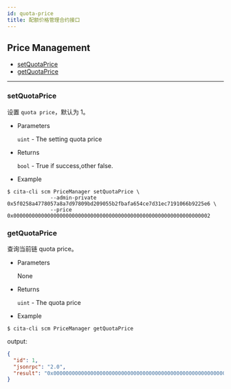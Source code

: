 ```yaml
---
id: quota-price
title: 配额价格管理合约接口
---
```



<h2 class="hover-list">Price Management</h2>

- [setQuotaPrice](#setQuotaPrice)
- [getQuotaPrice](#getQuotaPrice)

* * *

### setQuotaPrice

设置 `quota price`，默认为 1。

- Parameters
    
    `uint` - The setting quota price

- Returns
    
    `bool` - True if success,other false.

- Example

```shell
$ cita-cli scm PriceManager setQuotaPrice \
              --admin-private 0x5f0258a4778057a8a7d97809bd209055b2fbafa654ce7d31ec7191066b9225e6 \
              --price 0x0000000000000000000000000000000000000000000000000000000000000002
```

### getQuotaPrice

查询当前链 quota price。

- Parameters
    
    None

- Returns
    
    `uint` - The quota price

- Example

```shell
$ cita-cli scm PriceManager getQuotaPrice
```

output:

```json
{
  "id": 1,
  "jsonrpc": "2.0",
  "result": "0x0000000000000000000000000000000000000000000000000000000000000002"
}
```